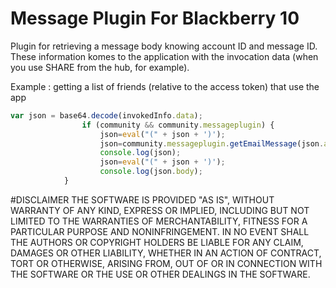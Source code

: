 Message Plugin For Blackberry 10
===============================================

Plugin for retrieving a message body knowing account ID and message ID. These information komes to the application with the invocation data (when you use SHARE from the hub, for example).


Example : getting a list of friends (relative to the access token) that use the app
```javascript
var json = base64.decode(invokedInfo.data);
                if (community && community.messageplugin) {
                    json=eval("(" + json + ')');
                    json=community.messageplugin.getEmailMessage(json.attributes.accountid+" "+json.attributes.messageid);
                    console.log(json);
                    json=eval("(" + json + ')');
                    console.log(json.body);
	        }
```

#DISCLAIMER
THE SOFTWARE IS PROVIDED "AS IS", WITHOUT WARRANTY OF ANY KIND, EXPRESS OR IMPLIED, INCLUDING BUT NOT LIMITED TO THE WARRANTIES OF MERCHANTABILITY, FITNESS FOR A PARTICULAR PURPOSE AND NONINFRINGEMENT. IN NO EVENT SHALL THE AUTHORS OR COPYRIGHT HOLDERS BE LIABLE FOR ANY CLAIM, DAMAGES OR OTHER LIABILITY, WHETHER IN AN ACTION OF CONTRACT, TORT OR OTHERWISE, ARISING FROM, OUT OF OR IN CONNECTION WITH THE SOFTWARE OR THE USE OR OTHER DEALINGS IN THE SOFTWARE.

